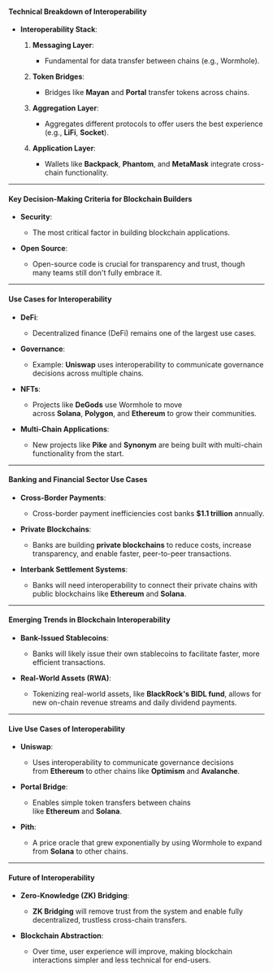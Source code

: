 #### **Technical Breakdown of Interoperability**

-   **Interoperability Stack**:
    1.  **Messaging Layer**:

        -   Fundamental for data transfer between chains (e.g., Wormhole).
    2.  **Token Bridges**:

        -   Bridges like **Mayan** and **Portal** transfer tokens across chains.
    3.  **Aggregation Layer**:

        -   Aggregates different protocols to offer users the best experience (e.g., **LiFi**, **Socket**).
    4.  **Application Layer**:

        -   Wallets like **Backpack**, **Phantom**, and **MetaMask** integrate cross-chain functionality.

* * * *

#### **Key Decision-Making Criteria for Blockchain Builders**

-   **Security**:

    -   The most critical factor in building blockchain applications.
-   **Open Source**:

    -   Open-source code is crucial for transparency and trust, though many teams still don't fully embrace it.

* * * *

#### **Use Cases for Interoperability**

-   **DeFi**:

    -   Decentralized finance (DeFi) remains one of the largest use cases.
-   **Governance**:

    -   Example: **Uniswap** uses interoperability to communicate governance decisions across multiple chains.
-   **NFTs**:

    -   Projects like **DeGods** use Wormhole to move across **Solana**, **Polygon**, and **Ethereum** to grow their communities.
-   **Multi-Chain Applications**:

    -   New projects like **Pike** and **Synonym** are being built with multi-chain functionality from the start.

* * * *

#### **Banking and Financial Sector Use Cases**

-   **Cross-Border Payments**:

    -   Cross-border payment inefficiencies cost banks **$1.1 trillion** annually.
-   **Private Blockchains**:

    -   Banks are building **private blockchains** to reduce costs, increase transparency, and enable faster, peer-to-peer transactions.
-   **Interbank Settlement Systems**:

    -   Banks will need interoperability to connect their private chains with public blockchains like **Ethereum** and **Solana**.

* * * *

#### **Emerging Trends in Blockchain Interoperability**

-   **Bank-Issued Stablecoins**:

    -   Banks will likely issue their own stablecoins to facilitate faster, more efficient transactions.
-   **Real-World Assets (RWA)**:

    -   Tokenizing real-world assets, like **BlackRock's BIDL fund**, allows for new on-chain revenue streams and daily dividend payments.

* * * *

#### **Live Use Cases of Interoperability**

-   **Uniswap**:

    -   Uses interoperability to communicate governance decisions from **Ethereum** to other chains like **Optimism** and **Avalanche**.
-   **Portal Bridge**:

    -   Enables simple token transfers between chains like **Ethereum** and **Solana**.
-   **Pith**:

    -   A price oracle that grew exponentially by using Wormhole to expand from **Solana** to other chains.

* * * *

#### **Future of Interoperability**

-   **Zero-Knowledge (ZK) Bridging**:

    -   **ZK Bridging** will remove trust from the system and enable fully decentralized, trustless cross-chain transfers.
-   **Blockchain Abstraction**:

    -   Over time, user experience will improve, making blockchain interactions simpler and less technical for end-users.